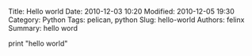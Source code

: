 Title: Hello world
Date: 2010-12-03 10:20
Modified: 2010-12-05 19:30
Category: Python
Tags: pelican, python
Slug: hello-world
Authors: felinx
Summary: hello word

print "hello world"
